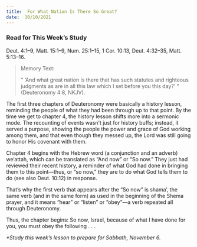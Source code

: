 ```yaml
---
title:  For What Nation Is There So Great?
date:  30/10/2021
---
```


### Read for This Week’s Study
Deut. 4:1–9, Matt. 15:1–9, Num. 25:1–15, 1 Cor. 10:13, Deut. 4:32–35, Matt. 5:13–16.

> <p>Memory Text:</p>
> “ ‘And what great nation is there that has such statutes and righteous judgments as are in all this law which I set before you this day?’ ” (Deuteronomy 4:8, NKJV).

The first three chapters of Deuteronomy were basically a history lesson, reminding the people of what they had been through up to that point. By the time we get to chapter 4, the history lesson shifts more into a sermonic mode. The recounting of events wasn’t just for history buffs; instead, it served a purpose, showing the people the power and grace of God working among them, and that even though they messed up, the Lord was still going to honor His covenant with them.

Chapter 4 begins with the Hebrew word (a conjunction and an adverb) we‘attah, which can be translated as “And now” or “So now.” They just had reviewed their recent history, a reminder of what God had done in bringing them to this point—thus, or “so now,” they are to do what God tells them to do (see also Deut. 10:12) in response.

That’s why the first verb that appears after the “So now” is shama’, the same verb (and in the same form) as used in the beginning of the Shema prayer, and it means “hear” or “listen” or “obey”—a verb repeated all through Deuteronomy.

Thus, the chapter begins: So now, Israel, because of what I have done for you, you must obey the following . . .

_*Study this week’s lesson to prepare for Sabbath, November 6._